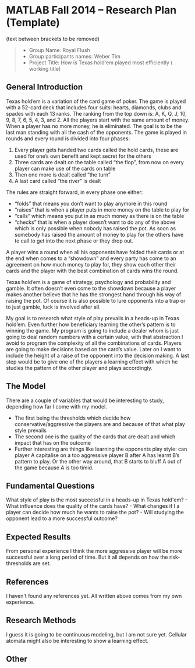 # MATLAB Fall 2014 – Research Plan (Template)
(text between brackets to be removed)

> * Group Name: Royal Flush
> * Group participants names: Weber Tim
> * Project Title: How is Texas hold'em played most efficiently ( working title)

## General Introduction
Texas hold’em is a variation of the card game of poker. The game is played with a 52-card deck that includes four suits: hearts, diamonds, clubs and spades with each 13 ranks. The ranking from the top down is: A, K, Q, J, 10, 9, 8, 7, 6, 5, 4, 3, and 2. All the players start with the same amount of money. When a player has no more money, he is eliminated. The goal is to be the last man standing with all the cash of the opponents. The game is played in rounds and every round is divided into four phases:
1)	Every player gets handed two cards called the hold cards, these are used for one’s own benefit and kept secret for the others
2)	Three cards are dealt on the table called “the flop”, from now on every player can make use of the cards on table
3)	Then one more is dealt called “the turn”
4)	A last card called “the river” is dealt

The rules are straight forward, in every phase one either:
-	“folds” that means you don’t want to play anymore in this round 
-	“raises” that is when a player puts in more money on the table to play for 
-	“calls” which means you put in as much money as there is on the table 
-	“checks” that is when a player doesn’t want to do any of the above which is only possible when nobody has raised the pot. 
As soon as somebody has raised the amount of money to play for the others have to call to get into the next phase or they drop out.

A player wins a round when all his opponents have folded their cards or at the end when comes to a “showdown” and every party has come to an agreement on how much money to play for, they show each other their cards and the player with the best combination of cards wins the round.

Texas hold’em is a game of strategy, psychology and probability and gamble. It often doesn’t even come to the showdown because a player makes another believe that he has the strongest hand through his way of raising the pot. Of course it is also possible to lure opponents into a trap or to just gamble, luck is involved after all.

My goal is to research what style of play prevails in a heads-up in Texas hold’em. Even further how beneficiary learning the other’s pattern is to winning the game.
My program is going to include a dealer whom is just going to deal random numbers with a certain value, with that abstraction I avoid to program the complexity of all the combinations of cards. Players are going to make decisions based on the card’s value. Later on I want to include the height of a raise of the opponent into the decision making. A last step would be to give one of the players a learning effect with which he studies the pattern of the other player and plays accordingly. 


## The Model
There are a couple of variables that would be interesting to study, depending how far I come with my model.
-	The first being the thresholds which decide how conservative/aggressive the players are and because of that what play style prevails
-	The second one is the quality of the cards that are dealt and which impact that has on the outcome
-	Further interesting are things like learning the opponents play style: can player A capitalise on a too aggressive player B after A has learnt B’s pattern to play. Or the other way around, that B starts to bluff A out of the game because A is too timid.



## Fundamental Questions
What style of play is the most successful in a heads-up in Texas hold'em?
    - What influence does the quality of the cards have?
    - What changes if I a player can decide how much he wants to raise the pot? 
    - Will studying the opponent lead to a more successful outcome?


## Expected Results

From personal experience I think the more aggressive player will be more successful over a long period of time. 
But it all depends on how the risk-thresholds are set.


## References 

I haven't found any references yet. All written above comes from my own experience.

## Research Methods

I guess it is going to be continuous modeling, but I am not sure yet. Cellular atomata might also be interesting to show a learning effect.


## Other


